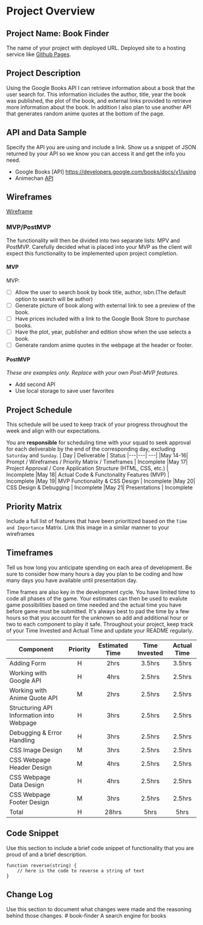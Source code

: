# Project Overview

## Project Name: Book Finder

The name of your project with deployed URL.
Deployed site to a hosting service like [Github Pages](https://pages.github.com/).

## Project Description

Using the Google Books API I can retrieve information about a book that the user search for. This information includes the author, title, year the book was published, the plot of the book, and external links provided to retrieve more information about the book. In addition I also plan to use another API that generates random anime quotes at the bottom of the page.

## API and Data Sample

Specify the API you are using and include a link. Show us a snippet of JSON returned by your API so we know you can access it and get the info you need.
- Google Books [API] https://developers.google.com/books/docs/v1/using
- Animechan [API](https://animechan.vercel.app/)

## Wireframes

[Wireframe](https://wireframe.cc/NVgLBx)

### MVP/PostMVP

The functionality will then be divided into two separate lists: MPV and PostMVP.  Carefully decided what is placed into your MVP as the client will expect this functionality to be implemented upon project completion.  

#### MVP 
MVP:
- [ ] Allow the user to search book by book title, author, isbn.(The default option to search will be author)
- [ ] Generate picture of book along with external link to see a preview of the book.
- [ ] Have prices included with a link to the Google Book Store to purchase books.
- [ ] Have the plot, year, publisher and edition show when the use selects a book.
- [ ] Generate random anime quotes in the webpage at the header or footer.

#### PostMVP  
*These are examples only. Replace with your own Post-MVP features.*

- Add second API
- Use local storage to save user favorites

## Project Schedule

This schedule will be used to keep track of your progress throughout the week and align with our expectations.  

You are **responsible** for scheduling time with your squad to seek approval for each deliverable by the end of the corresponding day, excluding `Saturday` and `Sunday`.
|  Day | Deliverable | Status
|---|---| ---|
|May 14-16| Prompt / Wireframes / Priority Matrix / Timeframes | Incomplete
|May 17| Project Approval / Core Application Structure (HTML, CSS, etc.) | Incomplete
|May 18| Actual Code & Functonality Features (MVP) | Incomplete
|May 19| MVP Functionality & CSS Design  | Incomplete
|May 20| CSS Design & Debugging | Incomplete
|May 21| Presentations | Incomplete

## Priority Matrix

Include a full list of features that have been prioritized based on the `Time and Importance` Matrix.  Link this image in a similar manner to your wireframes

## Timeframes

Tell us how long you anticipate spending on each area of development. Be sure to consider how many hours a day you plan to be coding and how many days you have available until presentation day.

Time frames are also key in the development cycle.  You have limited time to code all phases of the game.  Your estimates can then be used to evalute game possibilities based on time needed and the actual time you have before game must be submitted. It's always best to pad the time by a few hours so that you account for the unknown so add and additional hour or two to each component to play it safe. Throughout your project, keep track of your Time Invested and Actual Time and update your README regularly.

| Component | Priority | Estimated Time | Time Invested | Actual Time |
| --- | :---: |  :---: | :---: | :---: |
| Adding Form | H | 2hrs| 3.5hrs | 3.5hrs |
| Working with Google API | H | 4hrs| 2.5hrs | 2.5hrs |
| Working with Anime Quote API | M | 2hrs| 2.5hrs | 2.5hrs |
| Structuring API Information into Webpage | H | 3hrs| 2.5hrs | 2.5hrs |
| Debugging & Error Handling | H | 3hrs| 2.5hrs | 2.5hrs |
| CSS Image Design | M | 3hrs| 2.5hrs | 2.5hrs |
| CSS Webpage Header Design | M | 4hrs| 2.5hrs | 2.5hrs |
| CSS Webpage Data Design | H | 4hrs| 2.5hrs | 2.5hrs |
| CSS Webpage Footer Design | M | 3hrs| 2.5hrs | 2.5hrs |
| Total | H | 28hrs| 5hrs | 5hrs |

## Code Snippet

Use this section to include a brief code snippet of functionality that you are proud of and a brief description.  

```
function reverse(string) {
	// here is the code to reverse a string of text
}
```

## Change Log
 Use this section to document what changes were made and the reasoning behind those changes.  # book-finder
A search engine for books

